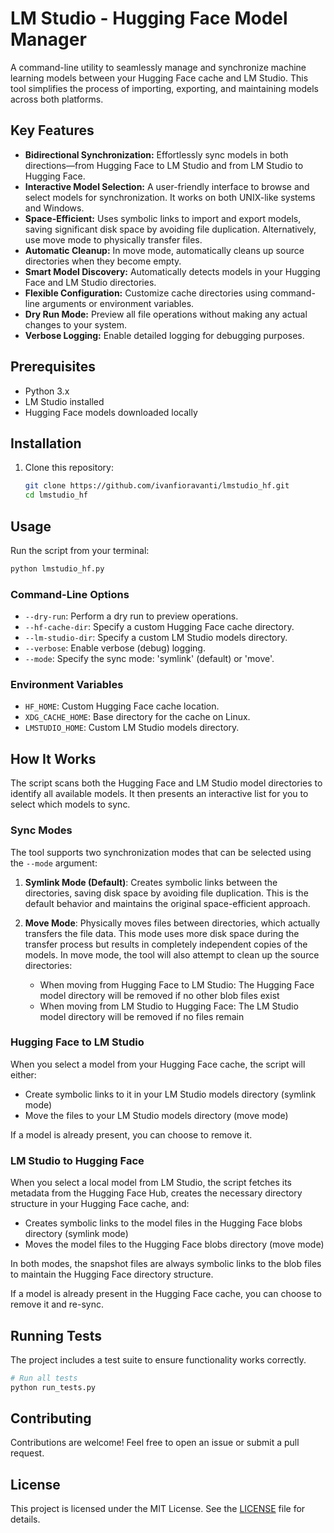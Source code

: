 # LM Studio - Hugging Face Model Manager

A command-line utility to seamlessly manage and synchronize machine learning models between your Hugging Face cache and LM Studio. This tool simplifies the process of importing, exporting, and maintaining models across both platforms.

## Key Features

- **Bidirectional Synchronization:** Effortlessly sync models in both directions—from Hugging Face to LM Studio and from LM Studio to Hugging Face.
- **Interactive Model Selection:** A user-friendly interface to browse and select models for synchronization. It works on both UNIX-like systems and Windows.
- **Space-Efficient:** Uses symbolic links to import and export models, saving significant disk space by avoiding file duplication. Alternatively, use move mode to physically transfer files.
- **Automatic Cleanup:** In move mode, automatically cleans up source directories when they become empty.
- **Smart Model Discovery:** Automatically detects models in your Hugging Face and LM Studio directories.
- **Flexible Configuration:** Customize cache directories using command-line arguments or environment variables.
- **Dry Run Mode:** Preview all file operations without making any actual changes to your system.
- **Verbose Logging:** Enable detailed logging for debugging purposes.

## Prerequisites

- Python 3.x
- LM Studio installed
- Hugging Face models downloaded locally

## Installation

1. Clone this repository:

    ```bash
    git clone https://github.com/ivanfioravanti/lmstudio_hf.git
    cd lmstudio_hf
    ```

## Usage

Run the script from your terminal:

```bash
python lmstudio_hf.py
```

### Command-Line Options

- `--dry-run`: Perform a dry run to preview operations.
- `--hf-cache-dir`: Specify a custom Hugging Face cache directory.
- `--lm-studio-dir`: Specify a custom LM Studio models directory.
- `--verbose`: Enable verbose (debug) logging.
- `--mode`: Specify the sync mode: 'symlink' (default) or 'move'.

### Environment Variables

- `HF_HOME`: Custom Hugging Face cache location.
- `XDG_CACHE_HOME`: Base directory for the cache on Linux.
- `LMSTUDIO_HOME`: Custom LM Studio models directory.

## How It Works

The script scans both the Hugging Face and LM Studio model directories to identify all available models. It then presents an interactive list for you to select which models to sync.

### Sync Modes

The tool supports two synchronization modes that can be selected using the `--mode` argument:

1. **Symlink Mode (Default)**: Creates symbolic links between the directories, saving disk space by avoiding file duplication. This is the default behavior and maintains the original space-efficient approach.

2. **Move Mode**: Physically moves files between directories, which actually transfers the file data. This mode uses more disk space during the transfer process but results in completely independent copies of the models. In move mode, the tool will also attempt to clean up the source directories:
   - When moving from Hugging Face to LM Studio: The Hugging Face model directory will be removed if no other blob files exist
   - When moving from LM Studio to Hugging Face: The LM Studio model directory will be removed if no files remain

### Hugging Face to LM Studio

When you select a model from your Hugging Face cache, the script will either:

- Create symbolic links to it in your LM Studio models directory (symlink mode)
- Move the files to your LM Studio models directory (move mode)

If a model is already present, you can choose to remove it.

### LM Studio to Hugging Face

When you select a local model from LM Studio, the script fetches its metadata from the Hugging Face Hub, creates the necessary directory structure in your Hugging Face cache, and:

- Creates symbolic links to the model files in the Hugging Face blobs directory (symlink mode)
- Moves the model files to the Hugging Face blobs directory (move mode)

In both modes, the snapshot files are always symbolic links to the blob files to maintain the Hugging Face directory structure.

If a model is already present in the Hugging Face cache, you can choose to remove it and re-sync.

## Running Tests

The project includes a test suite to ensure functionality works correctly.

```bash
# Run all tests
python run_tests.py
```
## Contributing

Contributions are welcome! Feel free to open an issue or submit a pull request.

## License

This project is licensed under the MIT License. See the [LICENSE](LICENSE) file for details.
